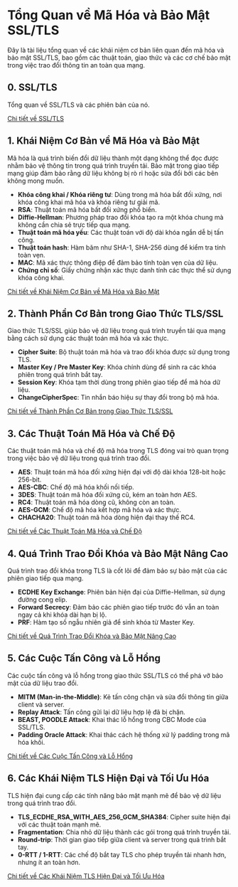 # Tổng Quan về Mã Hóa và Bảo Mật SSL/TLS

Đây là tài liệu tổng quan về các khái niệm cơ bản liên quan đến mã hóa và bảo mật SSL/TLS, bao gồm các thuật toán, giao thức và các cơ chế bảo mật trong việc trao đổi thông tin an toàn qua mạng.

## 0. SSL/TLS
Tổng quan về SSL/TLS và các phiên bản của nó.

[Chi tiết về SSL/TLS](./ssl_tls.md)


## 1. Khái Niệm Cơ Bản về Mã Hóa và Bảo Mật

Mã hóa là quá trình biến đổi dữ liệu thành một dạng không thể đọc được nhằm bảo vệ thông tin trong quá trình truyền tải. Bảo mật trong giao tiếp mạng giúp đảm bảo rằng dữ liệu không bị rò rỉ hoặc sửa đổi bởi các bên không mong muốn.

- **Khóa công khai / Khóa riêng tư**: Dùng trong mã hóa bất đối xứng, nơi khóa công khai mã hóa và khóa riêng tư giải mã.
- **RSA**: Thuật toán mã hóa bất đối xứng phổ biến.
- **Diffie-Hellman**: Phương pháp trao đổi khóa tạo ra một khóa chung mà không cần chia sẻ trực tiếp qua mạng.
- **Thuật toán mã hóa yếu**: Các thuật toán với độ dài khóa ngắn dễ bị tấn công.
- **Thuật toán hash**: Hàm băm như SHA-1, SHA-256 dùng để kiểm tra tính toàn vẹn.
- **MAC**: Mã xác thực thông điệp để đảm bảo tính toàn vẹn của dữ liệu.
- **Chứng chỉ số**: Giấy chứng nhận xác thực danh tính các thực thể sử dụng khóa công khai.

[Chi tiết về Khái Niệm Cơ Bản về Mã Hóa và Bảo Mật](./security_fundamentals.md)


## 2. Thành Phần Cơ Bản trong Giao Thức TLS/SSL

Giao thức TLS/SSL giúp bảo vệ dữ liệu trong quá trình truyền tải qua mạng bằng cách sử dụng các thuật toán mã hóa và xác thực.

- **Cipher Suite**: Bộ thuật toán mã hóa và trao đổi khóa được sử dụng trong TLS.
- **Master Key / Pre Master Key**: Khóa chính dùng để sinh ra các khóa phiên trong quá trình bắt tay.
- **Session Key**: Khóa tạm thời dùng trong phiên giao tiếp để mã hóa dữ liệu.
- **ChangeCipherSpec**: Tin nhắn báo hiệu sự thay đổi trong bộ mã hóa.

[Chi tiết về Thành Phần Cơ Bản trong Giao Thức TLS/SSL](./tls_ssl_components.md)

## 3. Các Thuật Toán Mã Hóa và Chế Độ

Các thuật toán mã hóa và chế độ mã hóa trong TLS đóng vai trò quan trọng trong việc bảo vệ dữ liệu trong quá trình trao đổi.

- **AES**: Thuật toán mã hóa đối xứng hiện đại với độ dài khóa 128-bit hoặc 256-bit.
- **AES-CBC**: Chế độ mã hóa khối nối tiếp.
- **3DES**: Thuật toán mã hóa đối xứng cũ, kém an toàn hơn AES.
- **RC4**: Thuật toán mã hóa dòng cũ, không còn an toàn.
- **AES-GCM**: Chế độ mã hóa kết hợp mã hóa và xác thực.
- **CHACHA20**: Thuật toán mã hóa dòng hiện đại thay thế RC4.

[Chi tiết về Các Thuật Toán Mã Hóa và Chế Độ](./encryption_algorithms.md)

## 4. Quá Trình Trao Đổi Khóa và Bảo Mật Nâng Cao

Quá trình trao đổi khóa trong TLS là cốt lõi để đảm bảo sự bảo mật của các phiên giao tiếp qua mạng.

- **ECDHE Key Exchange**: Phiên bản hiện đại của Diffie-Hellman, sử dụng đường cong elip.
- **Forward Secrecy**: Đảm bảo các phiên giao tiếp trước đó vẫn an toàn ngay cả khi khóa dài hạn bị lộ.
- **PRF**: Hàm tạo số ngẫu nhiên giả để sinh khóa từ Master Key.

[Chi tiết về Quá Trình Trao Đổi Khóa và Bảo Mật Nâng Cao](./key_exchange_security.md)

## 5. Các Cuộc Tấn Công và Lỗ Hổng

Các cuộc tấn công và lỗ hổng trong giao thức SSL/TLS có thể phá vỡ bảo mật của dữ liệu trao đổi.

- **MITM (Man-in-the-Middle)**: Kẻ tấn công chặn và sửa đổi thông tin giữa client và server.
- **Replay Attack**: Tấn công gửi lại dữ liệu hợp lệ đã bị chặn.
- **BEAST, POODLE Attack**: Khai thác lỗ hổng trong CBC Mode của SSL/TLS.
- **Padding Oracle Attack**: Khai thác cách hệ thống xử lý padding trong mã hóa khối.

[Chi tiết về  Các Cuộc Tấn Công và Lỗ Hổng](./security_threads_vulnerabilities.md)

## 6. Các Khái Niệm TLS Hiện Đại và Tối Ưu Hóa

TLS hiện đại cung cấp các tính năng bảo mật mạnh mẽ để bảo vệ dữ liệu trong quá trình trao đổi.

- **TLS_ECDHE_RSA_WITH_AES_256_GCM_SHA384**: Cipher suite hiện đại với các thuật toán mạnh mẽ.
- **Fragmentation**: Chia nhỏ dữ liệu thành các gói trong quá trình truyền tải.
- **Round-trip**: Thời gian giao tiếp giữa client và server trong quá trình bắt tay.
- **0-RTT / 1-RTT**: Các chế độ bắt tay TLS cho phép truyền tải nhanh hơn, nhưng ít an toàn hơn.

[Chi tiết về  Các Khái Niệm TLS Hiện Đại và Tối Ưu Hóa](./modern_tls_optimization.md)
